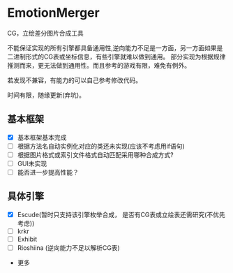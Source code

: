# EmotionMerger

CG，立绘差分图片合成工具

不能保证实现的所有引擎都具备通用性,逆向能力不足是一方面，另一方面如果是二进制形式的CG表或坐标信息，有些引擎就难以做到通用。
部分实现为根据规律推测而来，更无法做到通用性。而且参考的游戏有限，难免有例外。

若发现不兼容，有能力的可以自己参考修改代码。

时间有限，随缘更新(弃坑)。

## 基本框架
- [x] 基本框架基本完成
- [ ]  根据方法名自动实例化对应的类还未实现(应该不考虑用if语句)
- [ ]  根据图片格式或索引文件格式自动匹配采用哪种合成方式?
- [ ]  GUI未实现
- [ ]  能否进一步提高性能？

## 具体引擎
- [x] Escude(暂时只支持该引擎枚举合成， 是否有CG表或立绘表还需研究(不优先考虑))
- [ ] krkr
- [ ] Exhibit
- [ ] Rioshiina (逆向能力不足以解析CG表)
- 更多